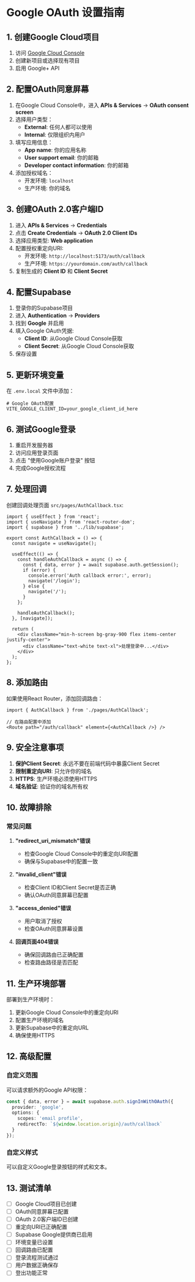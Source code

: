 # Google OAuth 设置指南

## 1. 创建Google Cloud项目

1. 访问 [Google Cloud Console](https://console.cloud.google.com/)
2. 创建新项目或选择现有项目
3. 启用 Google+ API

## 2. 配置OAuth同意屏幕

1. 在Google Cloud Console中，进入 **APIs & Services** → **OAuth consent screen**
2. 选择用户类型：
   - **External**: 任何人都可以使用
   - **Internal**: 仅限组织内用户
3. 填写应用信息：
   - **App name**: 你的应用名称
   - **User support email**: 你的邮箱
   - **Developer contact information**: 你的邮箱
4. 添加授权域名：
   - 开发环境: `localhost`
   - 生产环境: 你的域名

## 3. 创建OAuth 2.0客户端ID

1. 进入 **APIs & Services** → **Credentials**
2. 点击 **Create Credentials** → **OAuth 2.0 Client IDs**
3. 选择应用类型: **Web application**
4. 配置授权重定向URI:
   - 开发环境: `http://localhost:5173/auth/callback`
   - 生产环境: `https://yourdomain.com/auth/callback`
5. 复制生成的 **Client ID** 和 **Client Secret**

## 4. 配置Supabase

1. 登录你的Supabase项目
2. 进入 **Authentication** → **Providers**
3. 找到 **Google** 并启用
4. 填入Google OAuth凭据:
   - **Client ID**: 从Google Cloud Console获取
   - **Client Secret**: 从Google Cloud Console获取
5. 保存设置

## 5. 更新环境变量

在 `.env.local` 文件中添加：

```env
# Google OAuth配置
VITE_GOOGLE_CLIENT_ID=your_google_client_id_here
```

## 6. 测试Google登录

1. 重启开发服务器
2. 访问应用登录页面
3. 点击 "使用Google账户登录" 按钮
4. 完成Google授权流程

## 7. 处理回调

创建回调处理页面 `src/pages/AuthCallback.tsx`:

```tsx
import { useEffect } from 'react';
import { useNavigate } from 'react-router-dom';
import { supabase } from '../lib/supabase';

export const AuthCallback = () => {
  const navigate = useNavigate();

  useEffect(() => {
    const handleAuthCallback = async () => {
      const { data, error } = await supabase.auth.getSession();
      if (error) {
        console.error('Auth callback error:', error);
        navigate('/login');
      } else {
        navigate('/');
      }
    };

    handleAuthCallback();
  }, [navigate]);

  return (
    <div className="min-h-screen bg-gray-900 flex items-center justify-center">
      <div className="text-white text-xl">处理登录中...</div>
    </div>
  );
};
```

## 8. 添加路由

如果使用React Router，添加回调路由：

```tsx
import { AuthCallback } from './pages/AuthCallback';

// 在路由配置中添加
<Route path="/auth/callback" element={<AuthCallback />} />
```

## 9. 安全注意事项

1. **保护Client Secret**: 永远不要在前端代码中暴露Client Secret
2. **限制重定向URI**: 只允许你的域名
3. **HTTPS**: 生产环境必须使用HTTPS
4. **域名验证**: 验证你的域名所有权

## 10. 故障排除

### 常见问题

1. **"redirect_uri_mismatch"错误**
   - 检查Google Cloud Console中的重定向URI配置
   - 确保与Supabase中的配置一致

2. **"invalid_client"错误**
   - 检查Client ID和Client Secret是否正确
   - 确认OAuth同意屏幕已配置

3. **"access_denied"错误**
   - 用户取消了授权
   - 检查OAuth同意屏幕设置

4. **回调页面404错误**
   - 确保回调路由已正确配置
   - 检查路由路径是否匹配

## 11. 生产环境部署

部署到生产环境时：

1. 更新Google Cloud Console中的重定向URI
2. 配置生产环境的域名
3. 更新Supabase中的重定向URL
4. 确保使用HTTPS

## 12. 高级配置

### 自定义范围
可以请求额外的Google API权限：

```typescript
const { data, error } = await supabase.auth.signInWithOAuth({
  provider: 'google',
  options: {
    scopes: 'email profile',
    redirectTo: `${window.location.origin}/auth/callback`
  }
});
```

### 自定义样式
可以自定义Google登录按钮的样式和文本。

## 13. 测试清单

- [ ] Google Cloud项目已创建
- [ ] OAuth同意屏幕已配置
- [ ] OAuth 2.0客户端ID已创建
- [ ] 重定向URI已正确配置
- [ ] Supabase Google提供商已启用
- [ ] 环境变量已设置
- [ ] 回调路由已配置
- [ ] 登录流程测试通过
- [ ] 用户数据正确保存
- [ ] 登出功能正常 